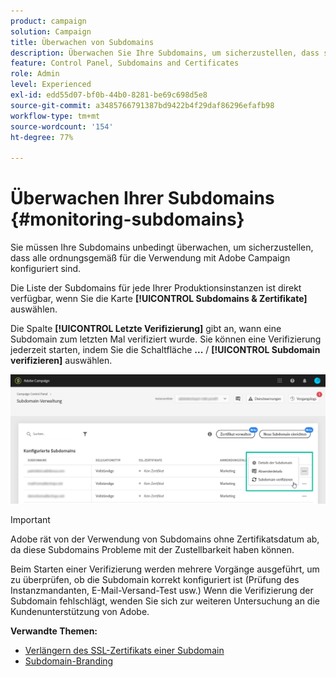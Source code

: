 ```yaml
---
product: campaign
solution: Campaign
title: Überwachen von Subdomains
description: Überwachen Sie Ihre Subdomains, um sicherzustellen, dass sie alle ordnungsgemäß für die Verwendung mit Adobe Campaign konfiguriert sind.
feature: Control Panel, Subdomains and Certificates
role: Admin
level: Experienced
exl-id: edd55d07-bf0b-44b0-8281-be69c698d5e8
source-git-commit: a3485766791387bd9422b4f29daf86296efafb98
workflow-type: tm+mt
source-wordcount: '154'
ht-degree: 77%

---
```



# Überwachen Ihrer Subdomains {#monitoring-subdomains}

Sie müssen Ihre Subdomains unbedingt überwachen, um sicherzustellen, dass alle ordnungsgemäß für die Verwendung mit Adobe Campaign konfiguriert sind.

Die Liste der Subdomains für jede Ihrer Produktionsinstanzen ist direkt verfügbar, wenn Sie die Karte **[!UICONTROL Subdomains &amp; Zertifikate]** auswählen.

Die Spalte **[!UICONTROL Letzte Verifizierung]** gibt an, wann eine Subdomain zum letzten Mal verifiziert wurde. Sie können eine Verifizierung jederzeit starten, indem Sie die Schaltfläche **...** / **[!UICONTROL Subdomain verifizieren]** auswählen.

![](assets/subdomain_verification.png)

>[!IMPORTANT]
>
>Adobe rät von der Verwendung von Subdomains ohne Zertifikatsdatum ab, da diese Subdomains Probleme mit der Zustellbarkeit haben können.

Beim Starten einer Verifizierung werden mehrere Vorgänge ausgeführt, um zu überprüfen, ob die Subdomain korrekt konfiguriert ist (Prüfung des Instanzmandanten, E-Mail-Versand-Test usw.) Wenn die Verifizierung der Subdomain fehlschlägt, wenden Sie sich zur weiteren Untersuchung an die Kundenunterstützung von Adobe.

**Verwandte Themen:**

* [Verlängern des SSL-Zertifikats einer Subdomain](../../subdomains-certificates/using/renewing-subdomain-certificate.md)
* [Subdomain-Branding](../../subdomains-certificates/using/subdomains-branding.md)
